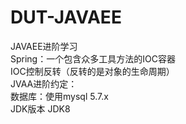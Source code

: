 # DUT-JAVAEE
JAVAEE进阶学习<br/>
Spring：一个包含众多工具方法的IOC容器<br/>
IOC控制反转（反转的是对象的生命周期）<br/>
JVAA进阶约定：<br/>
数据库：使用mysql 5.7.x<br/>
JDK版本 JDK8<br/>

